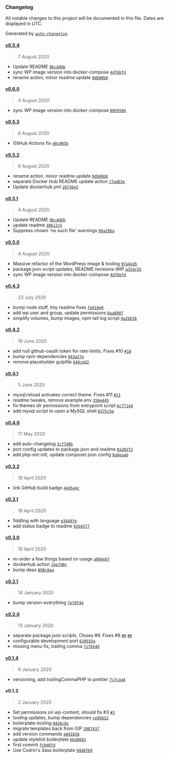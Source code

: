 ### Changelog

All notable changes to this project will be documented in this file. Dates are displayed in UTC.

Generated by [`auto-changelog`](https://github.com/CookPete/auto-changelog).

#### [v0.5.4](https://github.com/ideasonpurpose/docker-wordpress-dev/compare/v0.6.0...v0.5.4)

> 7 August 2020

- Update README [`9bc4d6b`](https://github.com/ideasonpurpose/docker-wordpress-dev/commit/9bc4d6b3b284fcc4ebc7711f4e9e3a2226aa7de4)
- sync WP image version into docker-compose [`4d76bfd`](https://github.com/ideasonpurpose/docker-wordpress-dev/commit/4d76bfda636f91789e95fb2b9624cad33d1959f0)
- rename action, minor readme update [`9db80b0`](https://github.com/ideasonpurpose/docker-wordpress-dev/commit/9db80b0afc27132ebd006c6e445161c50c6033a1)

#### [v0.6.0](https://github.com/ideasonpurpose/docker-wordpress-dev/compare/v0.5.3...v0.6.0)

> 4 August 2020

- sync WP image version into docker-compose [`0059586`](https://github.com/ideasonpurpose/docker-wordpress-dev/commit/0059586b8fe499d7a99a9c3724faa855bb75daa2)

#### [v0.5.3](https://github.com/ideasonpurpose/docker-wordpress-dev/compare/v0.5.2...v0.5.3)

> 6 August 2020

- GitHub Actions fix [`e0c005b`](https://github.com/ideasonpurpose/docker-wordpress-dev/commit/e0c005b1daa78d1f20b05770cb10190bc7a5327a)

#### [v0.5.2](https://github.com/ideasonpurpose/docker-wordpress-dev/compare/v0.5.1...v0.5.2)

> 6 August 2020

- rename action, minor readme update [`9db80b0`](https://github.com/ideasonpurpose/docker-wordpress-dev/commit/9db80b0afc27132ebd006c6e445161c50c6033a1)
- separate Docker Hub README update action [`77adb3e`](https://github.com/ideasonpurpose/docker-wordpress-dev/commit/77adb3e986e634dc51fef64ce46cfb0a198e9a5c)
- Update dockerhub.yml [`20736e2`](https://github.com/ideasonpurpose/docker-wordpress-dev/commit/20736e2d094e0170a801ce3427ca0489bf6a7f54)

#### [v0.5.1](https://github.com/ideasonpurpose/docker-wordpress-dev/compare/v0.5.0...v0.5.1)

> 4 August 2020

- Update README [`9bc4d6b`](https://github.com/ideasonpurpose/docker-wordpress-dev/commit/9bc4d6b3b284fcc4ebc7711f4e9e3a2226aa7de4)
- update readme [`38612c5`](https://github.com/ideasonpurpose/docker-wordpress-dev/commit/38612c5ff29a82ea85470cb15be424371b250e2d)
- Suppress chown 'no such file' warnings [`90a29ba`](https://github.com/ideasonpurpose/docker-wordpress-dev/commit/90a29ba228944b40405f524502924af57ea32421)

#### [v0.5.0](https://github.com/ideasonpurpose/docker-wordpress-dev/compare/v0.4.3...v0.5.0)

> 4 August 2020

- Massive refactor of the WordPress image & tooling [`97a4e2b`](https://github.com/ideasonpurpose/docker-wordpress-dev/commit/97a4e2bf0eaeaccee95e7d03425d735f5d6915b3)
- package.json script updates, README revisions-WIP [`a35dc55`](https://github.com/ideasonpurpose/docker-wordpress-dev/commit/a35dc5560a10e4e9aea297a1a6e08eade8d3e40a)
- sync WP image version into docker-compose [`4d76bfd`](https://github.com/ideasonpurpose/docker-wordpress-dev/commit/4d76bfda636f91789e95fb2b9624cad33d1959f0)

#### [v0.4.3](https://github.com/ideasonpurpose/docker-wordpress-dev/compare/v0.4.2...v0.4.3)

> 23 July 2020

- bump node stuff, tiny readme fixes [`fe618e0`](https://github.com/ideasonpurpose/docker-wordpress-dev/commit/fe618e00e45eea0c6874ee046a313099099afcbd)
- add wp user and group, update permissions [`8aa8807`](https://github.com/ideasonpurpose/docker-wordpress-dev/commit/8aa88074f2fecee2b87d5b4e3444a71b81e2d078)
- simplify volumes, bump images, npm tail log script [`9a2b63b`](https://github.com/ideasonpurpose/docker-wordpress-dev/commit/9a2b63b4adc1b4e3ff627f21ed31ec1d24fd8b1f)

#### [v0.4.2](https://github.com/ideasonpurpose/docker-wordpress-dev/compare/v0.4.1...v0.4.2)

> 19 June 2020

- add null github-oauth token for rate-limits. Fixes #10 [`#10`](https://github.com/ideasonpurpose/docker-wordpress-dev/issues/10)
- bump npm dependencies [`943a27e`](https://github.com/ideasonpurpose/docker-wordpress-dev/commit/943a27e79d092d9b13c84fdb5644e1c29f624d35)
- remove placeholder gulpfile [`648cdd2`](https://github.com/ideasonpurpose/docker-wordpress-dev/commit/648cdd2f109503d0a5bfc4bf7d37fc227a699383)

#### [v0.4.1](https://github.com/ideasonpurpose/docker-wordpress-dev/compare/v0.4.0...v0.4.1)

> 5 June 2020

- mysql:reload activates correct theme. Fixes #11 [`#11`](https://github.com/ideasonpurpose/docker-wordpress-dev/issues/11)
- readme tweaks, remove example.env [`350e445`](https://github.com/ideasonpurpose/docker-wordpress-dev/commit/350e445563c1a5550eb2700a037f581758e60ae6)
- fix themes dir permissions from entrypoint script [`bc7714d`](https://github.com/ideasonpurpose/docker-wordpress-dev/commit/bc7714da4864ee2a94cb6c6503a7d514867bc6ea)
- add mysql script to open a MySQL shell [`0375c9a`](https://github.com/ideasonpurpose/docker-wordpress-dev/commit/0375c9abe441d6a7bf5b0757d4bee1fbbda942f4)

#### [v0.4.0](https://github.com/ideasonpurpose/docker-wordpress-dev/compare/v0.3.2...v0.4.0)

> 17 May 2020

- add auto-changelog [`3cf7d6b`](https://github.com/ideasonpurpose/docker-wordpress-dev/commit/3cf7d6bba2e6293adcab30f829c9206e1950dd86)
- port config updates to package.json and readme [`0a202f2`](https://github.com/ideasonpurpose/docker-wordpress-dev/commit/0a202f23c6686fb7a11e05464c82867aabe2bdfe)
- add php-ext-intl, update composer.json config [`8a8eaab`](https://github.com/ideasonpurpose/docker-wordpress-dev/commit/8a8eaabe9efe40b63046d405e2299f5b77eba850)

#### [v0.3.2](https://github.com/ideasonpurpose/docker-wordpress-dev/compare/v0.3.1...v0.3.2)

> 19 April 2020

- link GitHub build badge [`4445e4c`](https://github.com/ideasonpurpose/docker-wordpress-dev/commit/4445e4cc3c8b79caa45e12509e986122cc929677)

#### [v0.3.1](https://github.com/ideasonpurpose/docker-wordpress-dev/compare/v0.3.0...v0.3.1)

> 19 April 2020

- fiddling with language [`e3449fe`](https://github.com/ideasonpurpose/docker-wordpress-dev/commit/e3449fe1e5c78c6c3c89ae2da8010421c5e43406)
- add status badge to readme [`92b4277`](https://github.com/ideasonpurpose/docker-wordpress-dev/commit/92b4277c9858a0a9a322c90c1de2f0e834e3c4ca)

#### [v0.3.0](https://github.com/ideasonpurpose/docker-wordpress-dev/compare/v0.2.1...v0.3.0)

> 19 April 2020

- re-order a few things based on usage [`a0b6ebf`](https://github.com/ideasonpurpose/docker-wordpress-dev/commit/a0b6ebf6fa1605a03ed900622e7f1a6a30b610d0)
- dockerhub action [`1be7d0c`](https://github.com/ideasonpurpose/docker-wordpress-dev/commit/1be7d0c4d30804e12b84a0183c346b8520822d44)
- bump deps [`898c8aa`](https://github.com/ideasonpurpose/docker-wordpress-dev/commit/898c8aa640f3ef2dd8f6c2137d5bc63fa9932be8)

#### [v0.2.1](https://github.com/ideasonpurpose/docker-wordpress-dev/compare/v0.2.0...v0.2.1)

> 14 January 2020

- bump version-everything [`7e7df44`](https://github.com/ideasonpurpose/docker-wordpress-dev/commit/7e7df44b7f457f3084bdc1e0a061c7bc1771da80)

#### [v0.2.0](https://github.com/ideasonpurpose/docker-wordpress-dev/compare/v0.1.4...v0.2.0)

> 13 January 2020

- separate package.json scripts. Closes #9. Fixes #8 [`#9`](https://github.com/ideasonpurpose/docker-wordpress-dev/issues/9) [`#8`](https://github.com/ideasonpurpose/docker-wordpress-dev/issues/8)
- configurable development port [`620555a`](https://github.com/ideasonpurpose/docker-wordpress-dev/commit/620555a9ca54f6e04b93be45035975c5a27cc0b6)
- missing menu fix, trailing comma [`71fb54d`](https://github.com/ideasonpurpose/docker-wordpress-dev/commit/71fb54da4e1099c387fbf6f6c0c069ff12e04e69)

#### [v0.1.4](https://github.com/ideasonpurpose/docker-wordpress-dev/compare/v0.1.3...v0.1.4)

> 9 January 2020

- versioning, add trailingCommaPHP to prettier [`7c7caa4`](https://github.com/ideasonpurpose/docker-wordpress-dev/commit/7c7caa413235f9eb80987aabb44781a13a62feca)

#### v0.1.3

> 2 January 2020

- Set permissions on wp-content, should fix #3 [`#3`](https://github.com/ideasonpurpose/docker-wordpress-dev/issues/3)
- tooling updates, bump dependencies [`ce95b12`](https://github.com/ideasonpurpose/docker-wordpress-dev/commit/ce95b1233c3e4e2d0b8cf0fcb4813585803126df)
- boilerplate-tooling [`8426c8c`](https://github.com/ideasonpurpose/docker-wordpress-dev/commit/8426c8c3c8fb85daae8ed8dbf91fd64bbc110567)
- migrate templates back from GIP [`3987437`](https://github.com/ideasonpurpose/docker-wordpress-dev/commit/3987437d129561fd43803b9169dce71441728516)
- add version commands [`a841b58`](https://github.com/ideasonpurpose/docker-wordpress-dev/commit/a841b58c3608f59d93aeb509dd4f0f7030b9411d)
- update stylelint boilerplate [`bbd0601`](https://github.com/ideasonpurpose/docker-wordpress-dev/commit/bbd0601474a9f0742132967a21e5e359a0019e34)
- first commit [`fcbd6fd`](https://github.com/ideasonpurpose/docker-wordpress-dev/commit/fcbd6fdfa1bcf1dd2c5731edf50924c4a65c9d47)
- Use Codrin's Sass boilerplate [`94d6f69`](https://github.com/ideasonpurpose/docker-wordpress-dev/commit/94d6f698b20eb12aac4e25ef1fe1246149400886)
